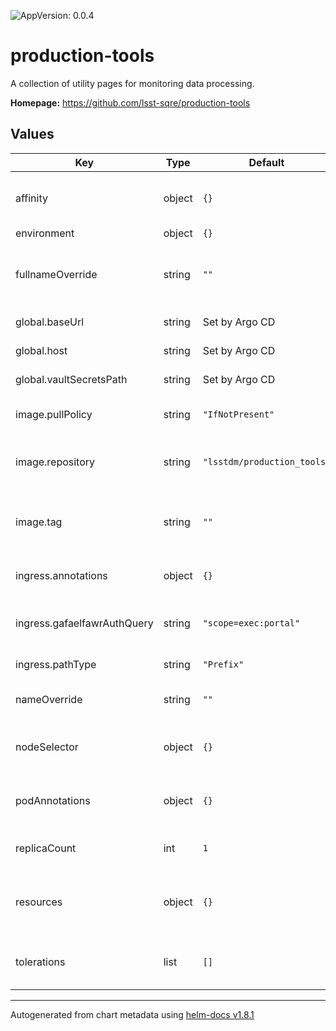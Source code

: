 ![AppVersion: 0.0.4](https://img.shields.io/badge/AppVersion-0.0.4-informational?style=flat-square)

# production-tools

A collection of utility pages for monitoring data processing.

**Homepage:** <https://github.com/lsst-sqre/production-tools>

## Values

| Key | Type | Default | Description |
|-----|------|---------|-------------|
| affinity | object | `{}` | Affinity rules for the production-tools deployment pod |
| environment | object | `{}` |  |
| fullnameOverride | string | `""` | Override the full name for resources (includes the release name) |
| global.baseUrl | string | Set by Argo CD | Base URL for the environment |
| global.host | string | Set by Argo CD | Host name for ingress |
| global.vaultSecretsPath | string | Set by Argo CD | Base path for Vault secrets |
| image.pullPolicy | string | `"IfNotPresent"` | Pull policy for the production-tools image |
| image.repository | string | `"lsstdm/production_tools"` | Image to use in the production-tools deployment |
| image.tag | string | `""` | Overrides the image tag whose default is the chart appVersion. |
| ingress.annotations | object | `{}` | Additional annotations for the ingress rule |
| ingress.gafaelfawrAuthQuery | string | `"scope=exec:portal"` | Gafaelfawr Auth Query string (default, unauthenticated) |
| ingress.pathType | string | `"Prefix"` | Path type for the ingress rule |
| nameOverride | string | `""` | Override the base name for resources |
| nodeSelector | object | `{}` | Node selection rules for the production-tools deployment pod |
| podAnnotations | object | `{}` | Annotations for the production-tools deployment pod |
| replicaCount | int | `1` | Number of web deployment pods to start |
| resources | object | `{}` | Resource limits and requests for the production-tools deployment pod |
| tolerations | list | `[]` | Tolerations for the production-tools deployment pod |

----------------------------------------------
Autogenerated from chart metadata using [helm-docs v1.8.1](https://github.com/norwoodj/helm-docs/releases/v1.8.1)
